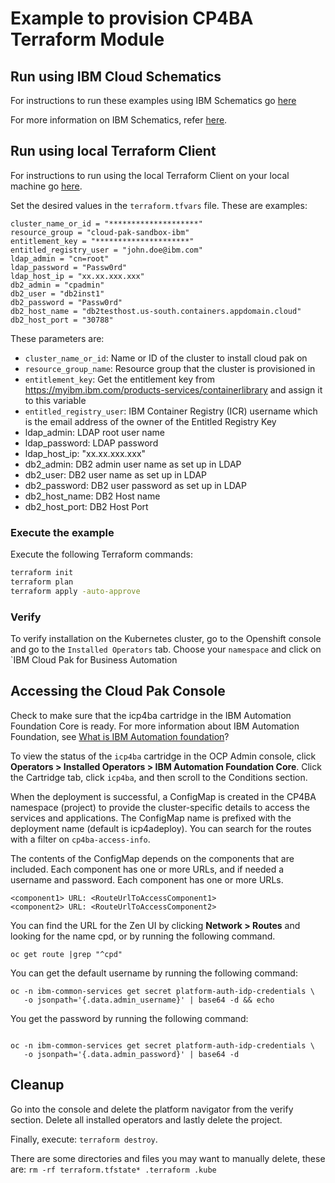 # Example to provision CP4BA Terraform Module

## Run using IBM Cloud Schematics

For instructions to run these examples using IBM Schematics go [here](../Using_Schematics.md)

For more information on IBM Schematics, refer [here](https://cloud.ibm.com/docs/schematics?topic=schematics-get-started-terraform).

## Run using local Terraform Client

For instructions to run using the local Terraform Client on your local machine go [here](../Using_Terraform.md). 

Set the desired values in the `terraform.tfvars` file. These are examples:

```hcl
cluster_name_or_id = "********************"
resource_group = "cloud-pak-sandbox-ibm"
entitlement_key = "*********************"
entitled_registry_user = "john.doe@ibm.com"
ldap_admin = "cn=root"
ldap_password = "Passw0rd"
ldap_host_ip = "xx.xx.xxx.xxx"
db2_admin = "cpadmin"
db2_user = "db2inst1"
db2_password = "Passw0rd"
db2_host_name = "db2testhost.us-south.containers.appdomain.cloud"
db2_host_port = "30788"
```

These parameters are:

- `cluster_name_or_id`: Name or ID of the cluster to install cloud pak on
- `resource_group_name`: Resource group that the cluster is provisioned in
- `entitlement_key`: Get the entitlement key from https://myibm.ibm.com/products-services/containerlibrary and assign it to this variable
- `entitled_registry_user`: IBM Container Registry (ICR) username which is the email address of the owner of the Entitled Registry Key
- ldap_admin: LDAP root user name
- ldap_password: LDAP password
- ldap_host_ip: "xx.xx.xxx.xxx"
- db2_admin: DB2 admin user name as set up in LDAP
- db2_user: DB2 user name as set up in LDAP
- db2_password: DB2 user password as set up in LDAP
- db2_host_name: DB2 Host name
- db2_host_port: DB2 Host Port

### Execute the example

Execute the following Terraform commands:

```bash
terraform init
terraform plan
terraform apply -auto-approve
```

### Verify

To verify installation on the Kubernetes cluster, go to the Openshift console and go to the `Installed Operators` tab. Choose your `namespace` and click on `IBM Cloud Pak for Business Automation

## Accessing the Cloud Pak Console

Check to make sure that the icp4ba cartridge in the IBM Automation Foundation Core is ready. For more information about IBM Automation Foundation, see [What is IBM Automation foundation](https://www.ibm.com/support/knowledgecenter/en/cloudpaks_start/cloud-paks/about/overview-cp.html)?

To view the status of the `icp4ba` cartridge in the OCP Admin console, click **Operators > Installed Operators > IBM Automation Foundation Core**. Click the Cartridge tab, click `icp4ba`, and then scroll to the Conditions section.

When the deployment is successful, a ConfigMap is created in the CP4BA namespace (project) to provide the cluster-specific details to access the services and applications. The ConfigMap name is prefixed with the deployment name (default is icp4adeploy). You can search for the routes with a filter on `cp4ba-access-info`.

The contents of the ConfigMap depends on the components that are included. Each component has one or more URLs, and if needed a username and password. Each component has one or more URLs.

```
<component1> URL: <RouteUrlToAccessComponent1>  
<component2> URL: <RouteUrlToAccessComponent2> 
```

You can find the URL for the Zen UI by clicking **Network > Routes** and looking for the name cpd, or by running the following command.

```console
oc get route |grep "^cpd"
  ```
  
You can get the default username by running the following command:

```console
oc -n ibm-common-services get secret platform-auth-idp-credentials \
   -o jsonpath='{.data.admin_username}' | base64 -d && echo
```
You get the password by running the following command:
```console

oc -n ibm-common-services get secret platform-auth-idp-credentials \
   -o jsonpath='{.data.admin_password}' | base64 -d
```
## Cleanup

Go into the console and delete the platform navigator from the verify section. Delete all installed operators and lastly delete the project.

Finally, execute: `terraform destroy`.

There are some directories and files you may want to manually delete, these are: `rm -rf terraform.tfstate* .terraform .kube`
